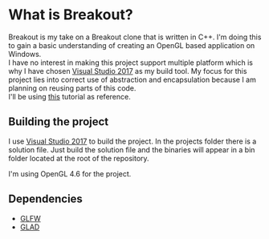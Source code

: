 # What is Breakout?
Breakout is my take on a Breakout clone that is written in C++. I'm doing this to gain a basic understanding of creating an OpenGL based application on Windows.  
I have no interest in making this project support multiple platform which is why I have chosen [Visual Studio 2017](https://visualstudio.microsoft.com/vs/getting-started/) as my build tool. My focus for this project lies into correct use of abstraction and encapsulation because I am planning on reusing parts of this code.   
I'll be using [this](https://learnopengl.com/In-Practice/2D-Game/Breakout) tutorial as reference.

## Building the project
I use [Visual Studio 2017](https://visualstudio.microsoft.com/vs/getting-started/) to build the project. In the projects folder there is a solution file. Just build the solution file and the binaries will appear in a bin folder located at the root of the repository.

I'm using OpenGL 4.6 for the project. 

## Dependencies
* [GLFW](https://www.glfw.org/)
* [GLAD](https://glad.dav1d.de/)
